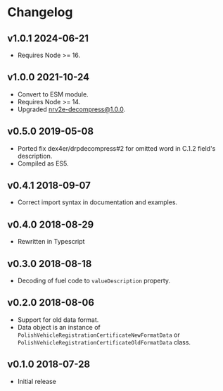 # Changelog

## v1.0.1 2024-06-21

- Requires Node >= 16.

## v1.0.0 2021-10-24

- Convert to ESM module.
- Requires Node >= 14.
- Upgraded nrv2e-decompress@1.0.0.

## v0.5.0 2019-05-08

- Ported fix dex4er/drpdecompress#2 for omitted word in C.1.2 field's description.
- Compiled as ES5.

## v0.4.1 2018-09-07

- Correct import syntax in documentation and examples.

## v0.4.0 2018-08-29

- Rewritten in Typescript

## v0.3.0 2018-08-18

- Decoding of fuel code to `valueDescription` property.

## v0.2.0 2018-08-06

- Support for old data format.
- Data object is an instance of
  `PolishVehicleRegistrationCertificateNewFormatData` or
  `PolishVehicleRegistrationCertificateOldFormatData` class.

## v0.1.0 2018-07-28

- Initial release
